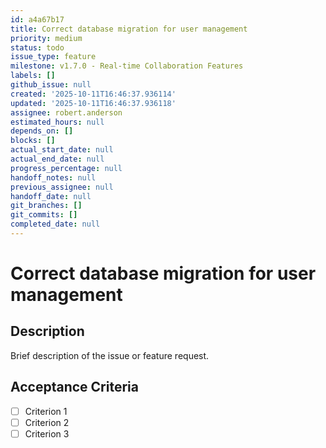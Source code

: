 ```yaml
---
id: a4a67b17
title: Correct database migration for user management
priority: medium
status: todo
issue_type: feature
milestone: v1.7.0 - Real-time Collaboration Features
labels: []
github_issue: null
created: '2025-10-11T16:46:37.936114'
updated: '2025-10-11T16:46:37.936118'
assignee: robert.anderson
estimated_hours: null
depends_on: []
blocks: []
actual_start_date: null
actual_end_date: null
progress_percentage: null
handoff_notes: null
previous_assignee: null
handoff_date: null
git_branches: []
git_commits: []
completed_date: null
---
```


# Correct database migration for user management

## Description

Brief description of the issue or feature request.

## Acceptance Criteria

- [ ] Criterion 1
- [ ] Criterion 2
- [ ] Criterion 3